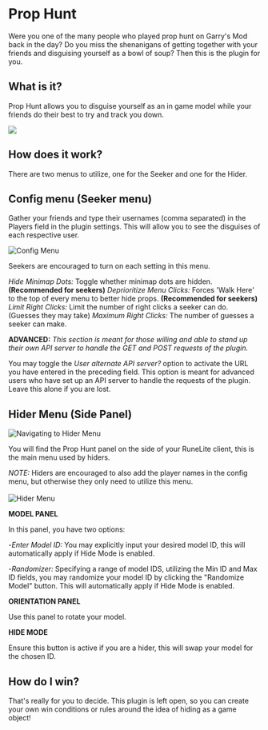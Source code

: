 

# Prop Hunt

Were you one of the many people who played prop hunt on Garry's Mod back in the day?  Do you miss the shenanigans of getting together with your friends and disguising yourself  as a bowl of soup?  Then this is the plugin for you.

## What is it?

Prop Hunt allows you to disguise yourself as an in game model while your friends  do their best to try and track you down.

![](https://i.imgur.com/iVqgoYJ.png)

## How does it work?

There are two menus to utilize, one for the Seeker and one for the Hider.

## Config menu (Seeker menu)

Gather your friends and type their usernames  (comma separated)  in the Players field in the plugin settings. This will allow you to see the disguises of each respective user.

![Config Menu](https://imgur.com/Eui2Kit.png)

Seekers are encouraged to turn on each setting in this menu.

*Hide Minimap Dots:* Toggle whether minimap dots are hidden. **(Recommended for seekers)**
*Deprioritize Menu Clicks:* Forces 'Walk Here' to the top of every menu to better hide props. **(Recommended for seekers)**
*Limit Right Clicks:* Limit the number of right clicks a seeker can do. (Guesses they may take)
*Maximum Right Clicks:* The number of guesses a seeker can make.

**ADVANCED:**
*This section is meant for those willing and able to stand up their own API server to handle the GET and POST requests of the plugin.*

You may toggle the *User alternate API server?* option to activate the URL you have entered in the preceding field. This option is meant for advanced users who have set up an API server to handle the requests of the plugin. Leave this alone if you are lost.

## Hider Menu (Side Panel)

![Navigating to Hider Menu](https://imgur.com/fPx6RH5.png)

You will find the Prop Hunt panel on the side of your RuneLite client, this is the main menu used by hiders. 

*NOTE:* Hiders are encouraged to also add the player names in the config menu, but otherwise they only need to utilize this menu.  
<br/>
![Hider Menu](https://imgur.com/Rrgi7Cl.png)

**MODEL PANEL**

In this panel, you have two options:

-*Enter Model ID:* You may explicitly input your desired model ID, this will automatically apply if Hide Mode is enabled.

-*Randomizer:* Specifying a range of model IDS, utilizing the Min ID and Max ID fields, you may randomize your model ID by clicking the "Randomize Model" button. This will automatically apply if Hide Mode is enabled.

**ORIENTATION PANEL**

Use this panel to rotate your model.

**HIDE MODE**

Ensure this button is active if you are a hider, this will swap your model for the chosen ID.

## How do I win?

That's really for you to decide.  This plugin is left open,  so you can create your own win conditions  or rules around the idea of hiding as a game object!
